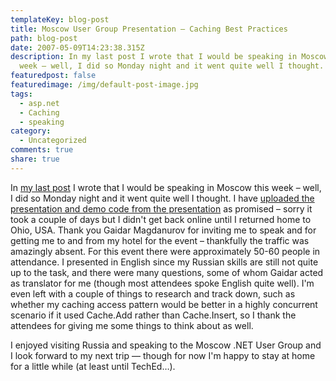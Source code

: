 ```yaml
---
templateKey: blog-post
title: Moscow User Group Presentation – Caching Best Practices
path: blog-post
date: 2007-05-09T14:23:38.315Z
description: In my last post I wrote that I would be speaking in Moscow this
  week – well, I did so Monday night and it went quite well I thought.
featuredpost: false
featuredimage: /img/default-post-image.jpg
tags:
  - asp.net
  - Caching
  - speaking
category:
  - Uncategorized
comments: true
share: true
---
```

<!--StartFragment-->

In [my last post](http://ardalis.com/blogs/ssmith/archive/2007/04/30/Mr.-Smith-Goes-to-Moscow.aspx) I wrote that I would be speaking in Moscow this week – well, I did so Monday night and it went quite well I thought. I have [uploaded the presentation and demo code from the presentation](http://ardalis.com/files/folders/presentations/entry29579.aspx) as promised – sorry it took a couple of days but I didn't get back online until I returned home to Ohio, USA. Thank you Gaidar Magdanurov for inviting me to speak and for getting me to and from my hotel for the event – thankfully the traffic was amazingly absent. For this event there were approximately 50-60 people in attendance. I presented in English since my Russian skills are still not quite up to the task, and there were many questions, some of whom Gaidar acted as translator for me (though most attendees spoke English quite well). I'm even left with a couple of things to research and track down, such as whether my caching access pattern would be better in a highly concurrent scenario if it used Cache.Add rather than Cache.Insert, so I thank the attendees for giving me some things to think about as well.

I enjoyed visiting Russia and speaking to the Moscow .NET User Group and I look forward to my next trip — though for now I'm happy to stay at home for a little while (at least until TechEd…).

<!--EndFragment-->